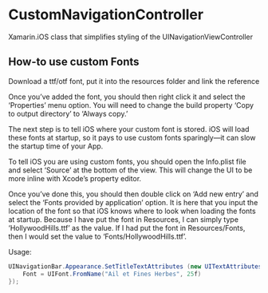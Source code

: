 # CustomNavigationController

Xamarin.iOS class that simplifies styling of the UINavigationViewController


## How-to use custom Fonts
Download a ttf/otf font, put it into the resources folder and link the reference

Once you’ve added the font, you should then right click it and select the ‘Properties’ menu option. You will need to change the build property ‘Copy to output directory’ to ‘Always copy.’

The next step is to tell iOS where your custom font is stored. iOS will load these fonts at startup, so it pays to use custom fonts sparingly—it can slow the startup time of your App.

To tell iOS you are using custom fonts, you should open the Info.plist file and select ‘Source’ at the bottom of the view. This will change the UI to be more inline with Xcode’s property editor.

Once you’ve done this, you should then double click on ‘Add new entry’ and select the ‘Fonts provided by application’ option. It is here that you input the location of the font so that iOS knows where to look when loading the fonts at startup. Because I have put the font in Resources, I can simply type ‘HollywoodHills.ttf’ as the value. If I had put the font in Resources/Fonts, then I would set the value to ‘Fonts/HollywoodHills.ttf’.

Usage:
```csharp
UINavigationBar.Appearance.SetTitleTextAttributes (new UITextAttributes () {
	Font = UIFont.FromName("Ail et Fines Herbes", 25f)
});
```
